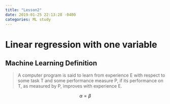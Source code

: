 ```yaml
---
title: "Lesson2"
date: 2019-01-25 22:13:28 -0400
categories: ML study
---
```


# Linear regression with one variable

## Machine Learning Definition
> A computer program is said to learn from experience E with respect to some task T and some performance measure P, if its
performance on T, as measured by P, improves with experience E.


$$\alpha=\beta$$
